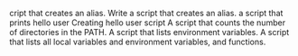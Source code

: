 cript that creates an alias.
Write a script that creates an alias.
 a script that prints hello user
Creating hello user script
A script that counts the number of directories in the PATH.
A script that lists environment variables.
A script that lists all local variables and environment variables, and functions.
